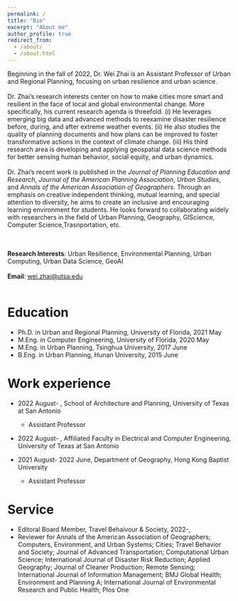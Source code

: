 ```yaml
---
permalink: /
title: "Bio"
excerpt: "About me"
author_profile: true
redirect_from: 
  - /about/
  - /about.html
---
```


Beginning in the fall of 2022, Dr. Wei Zhai is an Assistant Professor of Urban and Regional Planning, focusing on urban resilience and urban science.
<br/><br/> 
Dr. Zhai’s research interests center on how to make cities more smart and resilient in the face of local and global environmental change. More specifically, his current research agenda is threefold. (i) He leverages emerging big data and advanced methods to reexamine disaster resilience before, during, and after extreme weather events. (ii) He also studies the quality of planning documents and how plans can be improved to foster transformative actions in the context of climate change. (iii) His third research area is developing and applying geospatial data science methods for better sensing human behavior, social equity, and urban dynamics.
<br/><br/>
Dr. Zhai’s recent work is published in the *Journal of Planning Education and Research*, *Journal of the American Planning Association*, *Urban Studies*, and *Annals of the American Association of Geographers*. Through an emphasis on creative independent thinking, mutual learning, and special attention to diversity, he aims to create an inclusive and encouraging learning environment for students. He looks forward to collaborating widely with researchers in the field of Urban Planning, Geography, GIScience, Computer Science,Trasnportation, etc. 

<br/><br/> 
**Research Interests**: Urban Resilience, Environmental Planning, Urban Computing, Urban Data Science, GeoAI
<br/><br/> 
**Email**: wei.zhai@utsa.edu
<br/><br/> 

Education
======
* Ph.D. in Urban and Regional Planning, University of Florida, 2021 May
* M.Eng. in Computer Engineering, University of Florida, 2020 May
* M.Eng. in Urban Planning, Tsinghua University, 2017 June
* B.Eng. in Urban Planning, Hunan University, 2015 June

Work experience
======
* 2022 August- , School of Architecture and Planning, University of Texas at San Antonio
  * Assistant Professor

* 2022 August- , Affiliated Faculty in Electrical and Computer Engineering, University of Texas at San Antonio

* 2021 August- 2022 June, Department of Geography, Hong Kong Baptist University
  * Assistant Professor
  
Service
======
* Editoral Board Member, Travel Behaivour & Society, 2022-,
* Reviewer for Annals of the American Association of Geographers; Computers, Environment, and Urban Systems; Cities; Travel Behavior and Society; Journal of Advanced Transportation; Computational Urban Science; International Journal of Disaster Risk Reduction; Applied Geography; Journal of Cleaner Production; Remote Sensing; International Journal of Information Management; BMJ Global Health; Environment and Planning A; International Journal of Environmental Research and Public Health; Plos One


<body background="https://skywalkerzhai.github.io/weizhai.github.io/images/background.jpg">

